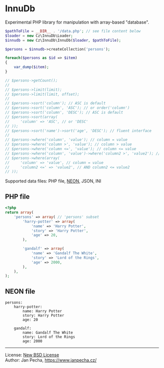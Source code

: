 InnuDb
======

Experimental PHP library for manipulation with array-based "database".

``` php
$pathToFile = __DIR__ . '/data.php'; // see file content below
$loader = new Cz\InnuDb\Loader;
$innudb = new Cz\InnuDb\InnuDb($loader, $pathToFile);

$persons = $innudb->createCollection('persons');

foreach($persons as $id => $item)
{
	var_dump($item);
}

// $persons->getCount();
//
// $persons->limit(limit);
// $persons->limit(limit, offset);
//
// $persons->sort('column'); // ASC is default
// $persons->sort('column', 'ASC'); // or order('column')
// $persons->sort('column', 'DESC'); // ASC is default
// $persons->sort(array(
//     'column' => 'ASC', // or 'DESC'
// ));
// $persons->sort('name')->sort('age', 'DESC'); // fluent interface
//
// $persons->where('column', 'value'); // column = value
// $persons->where('column >', 'value'); // column > value
// $persons->where('column <=', 'value'); // column <= value
// $persons->where('column', 'value')->where('column2 >', 'value2'); // fluent interface: column = value AND column2 > value2
// $persons->where(array(
//     'column' => 'value', // column = value
//     'column2 <=' => 'value2', // AND column2 <= value2
// ));
```

Supported data files: PHP file, [NEON](http://ne-on.org), JSON, INI

PHP file
--------

``` php
<?php
return array(
    'persons' => array( // 'persons' subset
        'harry-potter' => array(
            'name' => 'Harry Potter',
            'story' => 'Harry Potter',
            'age' => 20,
        ),

        'gandalf' => array(
            'name' => 'Gandalf The White',
            'story' => 'Lord of the Rings',
            'age' => 2000,
        ),
    ),
);

```

NEON file
---------

```
persons:
    harry-potter:
        name: Harry Potter
        story: Harry Potter
        age: 20

    gandalf:
        name: Gandalf The White
        story: Lord of the Rings
        age: 2000
```

-----------------------

License: [New BSD License](license.md)
<br>Author: Jan Pecha, https://www.janpecha.cz/
